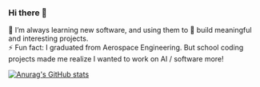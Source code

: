 ### Hi there 👋
🌱 I’m always learning new software, and using them to 🔭 build meaningful and interesting projects. <br />
⚡ Fun fact: I graduated from Aerospace Engineering. But school coding projects made me realize I wanted to work on AI / software more!

[![Anurag's GitHub stats](https://github-readme-stats.vercel.app/api?username=c6z3h)](https://github.com/anuraghazra/github-readme-stats)

<!--
**c6z3h/c6z3h** is a ✨ _special_ ✨ repository because its `README.md` (this file) appears on your GitHub profile.

Here are some ideas to get you started:

- 🔭 I’m currently working on ...
- 🌱 I’m currently learning ...
- 👯 I’m looking to collaborate on ...
- 🤔 I’m looking for help with ...
- 💬 Ask me about ...
- 📫 How to reach me: ...
- 😄 Pronouns: ...
- ⚡ Fun fact: ...
-->
